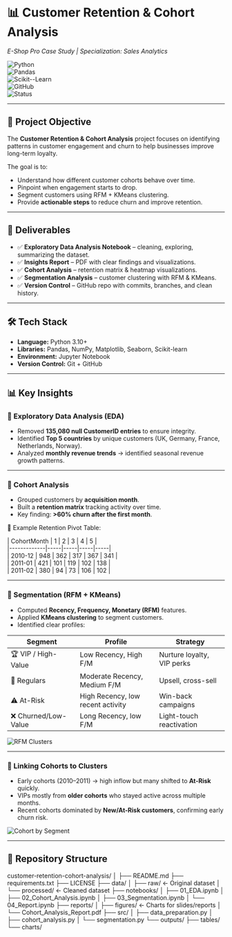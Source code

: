 # 📊 Customer Retention & Cohort Analysis  
*E-Shop Pro Case Study | Specialization: Sales Analytics*  

![Python](https://img.shields.io/badge/Python-3.10%2B-blue)  
![Pandas](https://img.shields.io/badge/Pandas-EDA-green)  
![Scikit--Learn](https://img.shields.io/badge/ML-Segmentation-orange)  
![GitHub](https://img.shields.io/badge/VersionControl-GitHub-lightgrey)  
![Status](https://img.shields.io/badge/Status-Complete-success)  

---

## 🎯 Project Objective  
The **Customer Retention & Cohort Analysis** project focuses on identifying patterns in customer engagement and churn to help businesses improve long-term loyalty.  

The goal is to:  
- Understand how different customer cohorts behave over time.  
- Pinpoint when engagement starts to drop.  
- Segment customers using RFM + KMeans clustering.  
- Provide **actionable steps** to reduce churn and improve retention.  

---

## 📌 Deliverables  
- ✅ **Exploratory Data Analysis Notebook** – cleaning, exploring, summarizing the dataset.  
- ✅ **Insights Report** – PDF with clear findings and visualizations.  
- ✅ **Cohort Analysis** – retention matrix & heatmap visualizations.  
- ✅ **Segmentation Analysis** – customer clustering with RFM & KMeans.  
- ✅ **Version Control** – GitHub repo with commits, branches, and clean history.  

---

## 🛠️ Tech Stack  
- **Language:** Python 3.10+  
- **Libraries:** Pandas, NumPy, Matplotlib, Seaborn, Scikit-learn  
- **Environment:** Jupyter Notebook  
- **Version Control:** Git + GitHub  

---

## 📊 Key Insights  

### 🔹 Exploratory Data Analysis (EDA)  
- Removed **135,080 null CustomerID entries** to ensure integrity.  
- Identified **Top 5 countries** by unique customers (UK, Germany, France, Netherlands, Norway).  
- Analyzed **monthly revenue trends** → identified seasonal revenue growth patterns.  

---

### 🔹 Cohort Analysis  
- Grouped customers by **acquisition month**.  
- Built a **retention matrix** tracking activity over time.  
- Key finding: **>60% churn after the first month**.  

📑 Example Retention Pivot Table:  

| CohortMonth | 1   | 2   | 3   | 4   | 5   |  
|-------------|-----|-----|-----|-----|  
| 2010-12     | 948 | 362 | 317 | 367 | 341 |  
| 2011-01     | 421 | 101 | 119 | 102 | 138 |  
| 2011-02     | 380 | 94  | 73  | 106 | 102 |  

---

### 🔹 Segmentation (RFM + KMeans)  
- Computed **Recency, Frequency, Monetary (RFM)** features.  
- Applied **KMeans clustering** to segment customers.  
- Identified clear profiles:  

| Segment            | Profile | Strategy |  
|--------------------|---------|----------|  
| 🏆 VIP / High-Value | Low Recency, High F/M | Nurture loyalty, VIP perks |  
| 🔄 Regulars        | Moderate Recency, Medium F/M | Upsell, cross-sell |  
| ⚠️ At-Risk         | High Recency, low recent activity | Win-back campaigns |  
| ❌ Churned/Low-Value | Long Recency, low F/M | Light-touch reactivation |  

![RFM Clusters](reports/figures/rfm_profile_by_cluster.png)  

---

### 🔹 Linking Cohorts to Clusters  
- Early cohorts (2010–2011) → high inflow but many shifted to **At-Risk** quickly.  
- VIPs mostly from **older cohorts** who stayed active across multiple months.  
- Recent cohorts dominated by **New/At-Risk customers**, confirming early churn risk.  

![Cohort by Segment](reports/figures/cohort_by_segment_stacked_share.png)  

---

## 🚀 Repository Structure  

customer-retention-cohort-analysis/
│
├── README.md
├── requirements.txt
├── LICENSE
├── data/
│ ├── raw/ <- Original dataset
│ └── processed/ <- Cleaned dataset
├── notebooks/
│ ├── 01_EDA.ipynb
│ ├── 02_Cohort_Analysis.ipynb
│ ├── 03_Segmentation.ipynb
│ └── 04_Report.ipynb
├── reports/
│ ├── figures/ <- Charts for slides/reports
│ └── Cohort_Analysis_Report.pdf
├── src/
│ ├── data_preparation.py
│ ├── cohort_analysis.py
│ └── segmentation.py
└── outputs/
├── tables/
└── charts/
